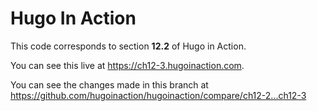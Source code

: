Hugo In Action
===============

This code corresponds to section **12.2** of Hugo in Action.

You can see this live at https://ch12-3.hugoinaction.com.

You can see the changes made in this branch at https://github.com/hugoinaction/hugoinaction/compare/ch12-2...ch12-3

